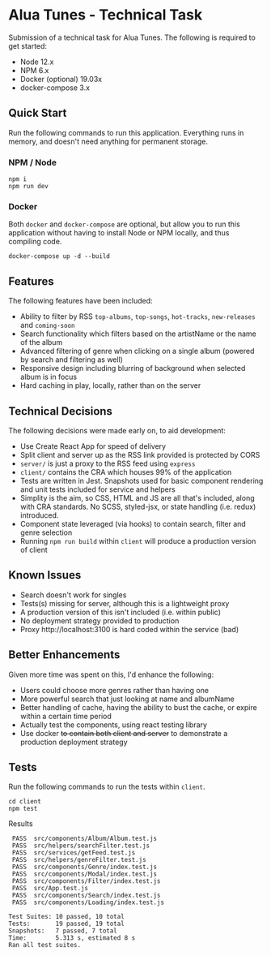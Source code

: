 # Alua Tunes - Technical Task

Submission of a technical task for Alua Tunes. The following is required to get started:

- Node 12.x
- NPM 6.x
- Docker (optional) 19.03x
- docker-compose 3.x

## Quick Start

Run the following commands to run this application. Everything runs in memory, and doesn't need anything for permanent storage.

### NPM / Node

```
npm i
npm run dev
```

### Docker

Both `docker` and `docker-compose` are optional, but allow you to run this application without having to install Node or NPM locally, and thus compiling code.

```
docker-compose up -d --build
```

## Features

The following features have been included:

- Ability to filter by RSS `top-albums`, `top-songs`, `hot-tracks`, `new-releases` and `coming-soon`
- Search functionality which filters based on the artistName or the name of the album
- Advanced filtering of genre when clicking on a single album (powered by search and filtering as well)
- Responsive design including blurring of background when selected album is in focus
- Hard caching in play, locally, rather than on the server

## Technical Decisions

The following decisions were made early on, to aid development:

- Use Create React App for speed of delivery
- Split client and server up as the RSS link provided is protected by CORS
- `server/` is just a proxy to the RSS feed using `express`
- `client/` contains the CRA which houses 99% of the application
- Tests are written in Jest. Snapshots used for basic component rendering and unit tests included for service and helpers
- Simplity is the aim, so CSS, HTML and JS are all that's included, along with CRA standards. No SCSS, styled-jsx, or state handling (i.e. redux) introduced.
- Component state leveraged (via hooks) to contain search, filter and genre selection
- Running `npm run build` within `client` will produce a production version of client

## Known Issues

- Search doesn't work for singles
- Tests(s) missing for server, although this is a lightweight proxy
- A production version of this isn't included (i.e. within public)
- No deployment strategy provided to production
- Proxy http://localhost:3100 is hard coded within the service (bad)

## Better Enhancements

Given more time was spent on this, I'd enhance the following:

- Users could choose more genres rather than having one
- More powerful search that just looking at name and albumName
- Better handling of cache, having the ability to bust the cache, or expire within a certain time period
- Actually test the components, using react testing library
- Use docker ~~to contain both client and server~~ to demonstrate a production deployment strategy

## Tests

Run the following commands to run the tests within `client`.

```
cd client
npm test
```

Results

```
 PASS  src/components/Album/Album.test.js
 PASS  src/helpers/searchFilter.test.js
 PASS  src/services/getFeed.test.js
 PASS  src/helpers/genreFilter.test.js
 PASS  src/components/Genre/index.test.js
 PASS  src/components/Modal/index.test.js
 PASS  src/components/Filter/index.test.js
 PASS  src/App.test.js
 PASS  src/components/Search/index.test.js
 PASS  src/components/Loading/index.test.js

Test Suites: 10 passed, 10 total
Tests:       19 passed, 19 total
Snapshots:   7 passed, 7 total
Time:        5.313 s, estimated 8 s
Ran all test suites.
```
